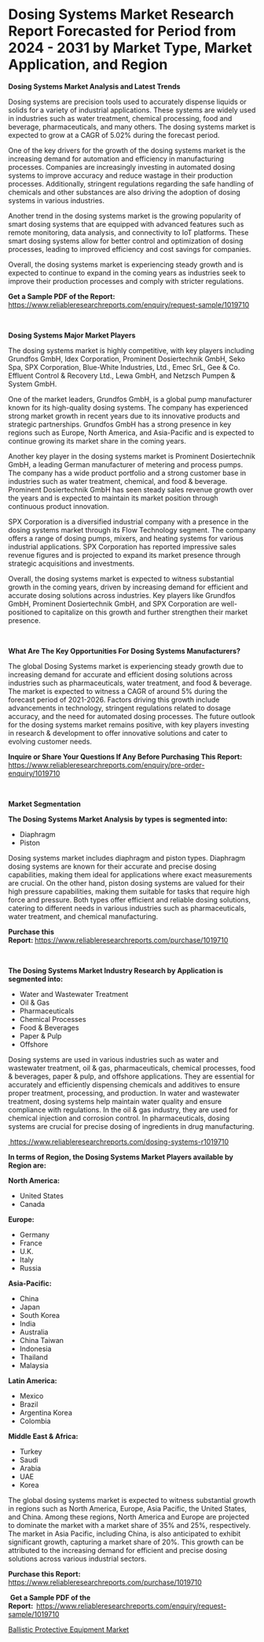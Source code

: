 <p><h1>Dosing Systems Market Research Report Forecasted for Period from 2024 -  2031 by Market Type, Market Application, and Region</h1></p><p><strong>Dosing Systems Market Analysis and Latest Trends</strong></p>
<p><p>Dosing systems are precision tools used to accurately dispense liquids or solids for a variety of industrial applications. These systems are widely used in industries such as water treatment, chemical processing, food and beverage, pharmaceuticals, and many others. The dosing systems market is expected to grow at a CAGR of 5.02% during the forecast period.</p><p>One of the key drivers for the growth of the dosing systems market is the increasing demand for automation and efficiency in manufacturing processes. Companies are increasingly investing in automated dosing systems to improve accuracy and reduce wastage in their production processes. Additionally, stringent regulations regarding the safe handling of chemicals and other substances are also driving the adoption of dosing systems in various industries.</p><p>Another trend in the dosing systems market is the growing popularity of smart dosing systems that are equipped with advanced features such as remote monitoring, data analysis, and connectivity to IoT platforms. These smart dosing systems allow for better control and optimization of dosing processes, leading to improved efficiency and cost savings for companies.</p><p>Overall, the dosing systems market is experiencing steady growth and is expected to continue to expand in the coming years as industries seek to improve their production processes and comply with stricter regulations.</p></p>
<p><strong>Get a Sample PDF of the Report:&nbsp;</strong> <a href="https://www.reliableresearchreports.com/enquiry/request-sample/1019710">https://www.reliableresearchreports.com/enquiry/request-sample/1019710</a></p>
<p>&nbsp;</p>
<p><strong>Dosing Systems Major Market Players</strong></p>
<p><p>The dosing systems market is highly competitive, with key players including Grundfos GmbH, Idex Corporation, Prominent Dosiertechnik GmbH, Seko Spa, SPX Corporation, Blue-White Industries, Ltd., Emec SrL, Gee & Co. Effluent Control & Recovery Ltd., Lewa GmbH, and Netzsch Pumpen & System GmbH.</p><p>One of the market leaders, Grundfos GmbH, is a global pump manufacturer known for its high-quality dosing systems. The company has experienced strong market growth in recent years due to its innovative products and strategic partnerships. Grundfos GmbH has a strong presence in key regions such as Europe, North America, and Asia-Pacific and is expected to continue growing its market share in the coming years.</p><p>Another key player in the dosing systems market is Prominent Dosiertechnik GmbH, a leading German manufacturer of metering and process pumps. The company has a wide product portfolio and a strong customer base in industries such as water treatment, chemical, and food & beverage. Prominent Dosiertechnik GmbH has seen steady sales revenue growth over the years and is expected to maintain its market position through continuous product innovation.</p><p>SPX Corporation is a diversified industrial company with a presence in the dosing systems market through its Flow Technology segment. The company offers a range of dosing pumps, mixers, and heating systems for various industrial applications. SPX Corporation has reported impressive sales revenue figures and is projected to expand its market presence through strategic acquisitions and investments.</p><p>Overall, the dosing systems market is expected to witness substantial growth in the coming years, driven by increasing demand for efficient and accurate dosing solutions across industries. Key players like Grundfos GmbH, Prominent Dosiertechnik GmbH, and SPX Corporation are well-positioned to capitalize on this growth and further strengthen their market presence.</p></p>
<p>&nbsp;</p>
<p><strong>What Are The Key Opportunities For Dosing Systems Manufacturers?</strong></p>
<p><p>The global Dosing Systems market is experiencing steady growth due to increasing demand for accurate and efficient dosing solutions across industries such as pharmaceuticals, water treatment, and food & beverage. The market is expected to witness a CAGR of around 5% during the forecast period of 2021-2026. Factors driving this growth include advancements in technology, stringent regulations related to dosage accuracy, and the need for automated dosing processes. The future outlook for the dosing systems market remains positive, with key players investing in research & development to offer innovative solutions and cater to evolving customer needs.</p></p>
<p><strong>Inquire or Share Your Questions If Any Before Purchasing This Report:</strong> <a href="https://www.reliableresearchreports.com/enquiry/pre-order-enquiry/1019710">https://www.reliableresearchreports.com/enquiry/pre-order-enquiry/1019710</a></p>
<p>&nbsp;</p>
<p><strong>Market Segmentation</strong></p>
<p><strong>The Dosing Systems Market Analysis by types is segmented into:</strong></p>
<p><ul><li>Diaphragm</li><li>Piston</li></ul></p>
<p><p>Dosing systems market includes diaphragm and piston types. Diaphragm dosing systems are known for their accurate and precise dosing capabilities, making them ideal for applications where exact measurements are crucial. On the other hand, piston dosing systems are valued for their high pressure capabilities, making them suitable for tasks that require high force and pressure. Both types offer efficient and reliable dosing solutions, catering to different needs in various industries such as pharmaceuticals, water treatment, and chemical manufacturing.</p></p>
<p><strong>Purchase this Report:&nbsp;</strong><a href="https://www.reliableresearchreports.com/purchase/1019710">https://www.reliableresearchreports.com/purchase/1019710</a></p>
<p>&nbsp;</p>
<p><strong>The Dosing Systems Market Industry Research by Application is segmented into:</strong></p>
<p><ul><li>Water and Wastewater Treatment</li><li>Oil & Gas</li><li>Pharmaceuticals</li><li>Chemical Processes</li><li>Food & Beverages</li><li>Paper & Pulp</li><li>Offshore</li></ul></p>
<p><p>Dosing systems are used in various industries such as water and wastewater treatment, oil & gas, pharmaceuticals, chemical processes, food & beverages, paper & pulp, and offshore applications. They are essential for accurately and efficiently dispensing chemicals and additives to ensure proper treatment, processing, and production. In water and wastewater treatment, dosing systems help maintain water quality and ensure compliance with regulations. In the oil & gas industry, they are used for chemical injection and corrosion control. In pharmaceuticals, dosing systems are crucial for precise dosing of ingredients in drug manufacturing.</p></p>
<p><a href="https://www.reliableresearchreports.com/dosing-systems-r1019710">&nbsp;https://www.reliableresearchreports.com/dosing-systems-r1019710</a></p>
<p><strong>In terms of Region, the Dosing Systems Market Players available by Region are:</strong></p>
<p>
    <p> <strong> North America: </strong>
        <ul>
            <li>United States</li>
            <li>Canada</li>
        </ul>
        </p> 
    <p> <strong> Europe: </strong>
        <ul>
            <li>Germany</li>
            <li>France</li>
            <li>U.K.</li>
            <li>Italy</li>
            <li>Russia</li>
        </ul>
        </p> 
    <p> <strong> Asia-Pacific: </strong>
        <ul>
            <li>China</li>
            <li>Japan</li>
            <li>South Korea</li>
            <li>India</li>
            <li>Australia</li>
            <li>China Taiwan</li>
            <li>Indonesia</li>
            <li>Thailand</li>
            <li>Malaysia</li>
        </ul>
        </p> 
    <p> <strong> Latin America: </strong>
        <ul>
            <li>Mexico</li>
            <li>Brazil</li>
            <li>Argentina Korea</li>
            <li>Colombia</li>
        </ul>
        </p> 
    <p> <strong> Middle East & Africa: </strong>
        <ul>
            <li>Turkey</li>
            <li>Saudi</li>
            <li>Arabia</li>
            <li>UAE</li>
            <li>Korea</li>
        </ul>
    </p>
    </p>
<p><p>The global dosing systems market is expected to witness substantial growth in regions such as North America, Europe, Asia Pacific, the United States, and China. Among these regions, North America and Europe are projected to dominate the market with a market share of 35% and 25%, respectively. The market in Asia Pacific, including China, is also anticipated to exhibit significant growth, capturing a market share of 20%. This growth can be attributed to the increasing demand for efficient and precise dosing solutions across various industrial sectors.</p></p>
<p><strong>Purchase this Report: </strong><a href="https://www.reliableresearchreports.com/purchase/1019710">https://www.reliableresearchreports.com/purchase/1019710</a></p>
<p>&nbsp;<strong>Get a Sample PDF of the Report:&nbsp;&nbsp;</strong><a href="https://www.reliableresearchreports.com/enquiry/request-sample/1019710">https://www.reliableresearchreports.com/enquiry/request-sample/1019710</a></p>
<p><strong></strong></p>
<p><p><a href="https://github.com/BryceTownsendr/Market-Research-Report-List-4/blob/main/ballistic-protective-equipment-market.md">Ballistic Protective Equipment Market</a></p></p>